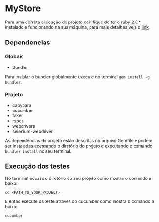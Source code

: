 # MyStore

Para uma correta execução do projeto certifique de ter o ruby 2.6.* instalado e funcionando na sua máquina, para mais detalhes veja o [link](https://gorails.com/setup/osx/10.14-mojave).

## Dependencias

### Globais
  - Bundler

Para instalar o bundler globalmente execute no terminal `gem install -g bundler`.

### Projeto
  - capybara
  - cucumber
  - faker
  - rspec
  - webdrivers
  - selenium-webdriver

As dependências do projeto estão descritas no arquivo Gemfile e podem ser instaladas acessando o diretório do projeto e executando o comando `bundler install` no seu terminal.

## Execução dos testes

No terminal acesse o diretório do seu projeto como mostra o comando a baixo:

```shell
cd <PATH_TO_YOUR_PROJECT>
```

E então execute os teste atraves do cucumber como mostra o comando a baixo:

```shell
cucumber
```